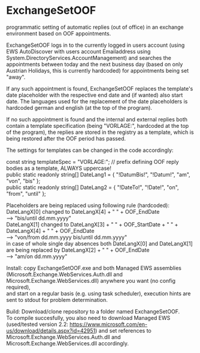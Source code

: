 # ExchangeSetOOF
programmatic setting of automatic replies (out of office) in an exchange environment based on OOF appointments.

ExchangeSetOOF logs in to the currently logged in users account (using EWS AutoDiscover with users account Emailaddress using System.DirectoryServices.AccountManagement)
and searches the appointments between today and the next business day (based on only Austrian Holidays, this is currently hardcoded) for appointments being set "away".

If any such appointment is found, ExchangeSetOOF replaces the template's date placeholder with the respective end date and (if wanted) also start date.
The languages used for the replacement of the date placeholders is hardcoded german and english (at the top of the program).

If no such appointment is found and the internal and external replies both contain a template specification (being "VORLAGE:", hardcoded at the top of the program),
the replies are stored in the registry as a template, which is being restored after the OOF period has passed.

The settings for templates can be changed in the code accordingly:

const string templateSpec = "VORLAGE:"; // prefix defining OOF reply bodies as a template, ALWAYS uppercase!  
public static readonly string[] DateLang1 = { "!DatumBis!", "!Datum!", "am", "von", "bis" };  
public static readonly string[] DateLang2 = { "!DateTo!", "!Date!", "on", "from", "until" };  

Placeholders are being replaced using following rule (hardcoded):  
DateLangX[0] changed to DateLangX[4] + " " + OOF_EndDate  
--> "bis/until dd.mm.yyyy"  
DateLangX[1] changed to DateLangX[3] + " " + OOF_StartDate + " " + DateLangX[4] + " " + OOF_EndDate  
--> "von/from dd.mm.yyyy bis/until dd.mm.yyyy"  
in case of whole single day absences both DateLangX[0] and DateLangX[1] are being replaced by DateLangX[2] + " " + OOF_EndDate  
--> "am/on dd.mm.yyyy"  

Install: copy ExchangeSetOOF.exe and both Managed EWS assemblies (Microsoft.Exchange.WebServices.Auth.dll
and Microsoft.Exchange.WebServices.dll) anywhere you want (no config required),  
and start on a regular basis (e.g. using task scheduler), execution hints are sent to stdout for problem determination.

Build: Download/clone repository to a folder named ExchangeSetOOF.  
To compile succesfully, you also need to download Managed EWS (used/tested version 2.2: https://www.microsoft.com/en-us/download/details.aspx?id=42951) and set references to Microsoft.Exchange.WebServices.Auth.dll
and Microsoft.Exchange.WebServices.dll accordingly.